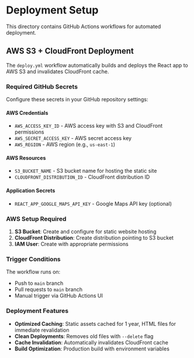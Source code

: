 # Deployment Setup

This directory contains GitHub Actions workflows for automated deployment.

## AWS S3 + CloudFront Deployment

The `deploy.yml` workflow automatically builds and deploys the React app to AWS S3 and invalidates CloudFront cache.

### Required GitHub Secrets

Configure these secrets in your GitHub repository settings:

#### AWS Credentials
- `AWS_ACCESS_KEY_ID` - AWS access key with S3 and CloudFront permissions
- `AWS_SECRET_ACCESS_KEY` - AWS secret access key
- `AWS_REGION` - AWS region (e.g., `us-east-1`)

#### AWS Resources
- `S3_BUCKET_NAME` - S3 bucket name for hosting the static site
- `CLOUDFRONT_DISTRIBUTION_ID` - CloudFront distribution ID

#### Application Secrets
- `REACT_APP_GOOGLE_MAPS_API_KEY` - Google Maps API key (optional)

### AWS Setup Required

1. **S3 Bucket**: Create and configure for static website hosting
2. **CloudFront Distribution**: Create distribution pointing to S3 bucket
3. **IAM User**: Create with appropriate permissions

### Trigger Conditions

The workflow runs on:
- Push to `main` branch
- Pull requests to `main` branch  
- Manual trigger via GitHub Actions UI

### Deployment Features

- **Optimized Caching**: Static assets cached for 1 year, HTML files for immediate revalidation
- **Clean Deployments**: Removes old files with `--delete` flag
- **Cache Invalidation**: Automatically invalidates CloudFront cache
- **Build Optimization**: Production build with environment variables